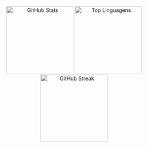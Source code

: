 ##

<div align="center">
  
  <img height="180em" src="https://github-readme-stats.vercel.app/api?username=SabrinaRoses&show_icons=true&count_private=true&hide_title=true&hide=prs&theme=default&bg_color=ffffff00&text_color=333333&icon_color=ff6347" alt="GitHub Stats"/>

  <img height="180em" src="https://github-readme-stats.vercel.app/api/top-langs/?username=SabrinaRoses&layout=compact&show_icons=true&bg_color=ffffff00&text_color=333333&icon_color=ff6347" alt="Top Linguagens"/>

  <img height="180em" src="https://github-readme-streak-stats.herokuapp.com/?user=SabrinaRoses&theme=default&background=ffffff00&fire=ff6347&currStreakNum=ff6347&sideNums=333333&sideLabels=333333" alt="GitHub Streak"/>
  
</div>


